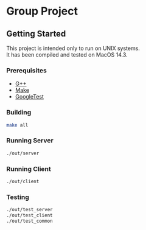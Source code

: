# Group Project

## Getting Started

This project is intended only to run on UNIX systems. \
It has been compiled and tested on MacOS 14.3.

### Prerequisites

- [G++](https://gcc.gnu.org/)
- [Make](https://www.gnu.org/software/make/)
- [GoogleTest](https://github.com/google/googletest)

### Building

```bash
make all
```

### Running Server

```bash
./out/server
```

### Running Client

```bash
./out/client
```

### Testing

```bash
./out/test_server
./out/test_client
./out/test_common
```